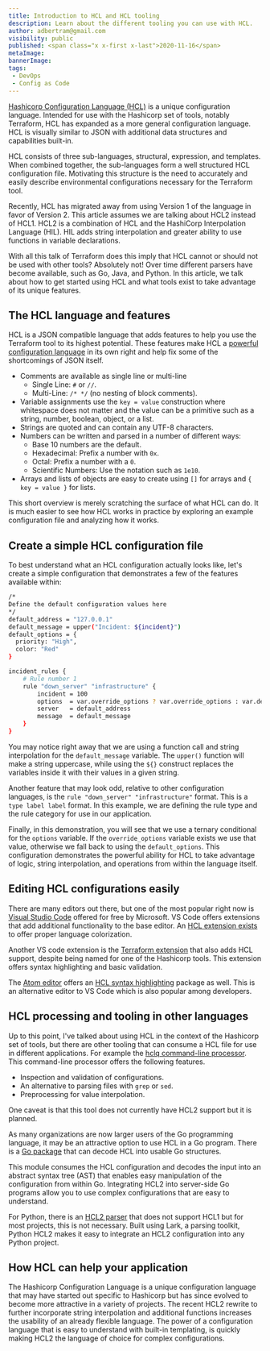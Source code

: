 ```yaml
---
title: Introduction to HCL and HCL tooling
description: Learn about the different tooling you can use with HCL.
author: adbertram@gmail.com
visibility: public
published: <span class="x x-first x-last">2020-11-16</span>
metaImage:
bannerImage:
tags:
 - DevOps
 - Config as Code
---
```


[Hashicorp Configuration Language (HCL)](https://www.terraform.io/docs/configuration/index.html) is a unique configuration language. Intended for use with the Hashicorp set of tools, notably Terraform, HCL has expanded as a more general configuration language. HCL is visually similar to JSON with additional data structures and capabilities built-in.

HCL consists of three sub-languages, structural, expression, and templates. When combined together, the sub-languages form a well structured HCL configuration file. Motivating this structure is the need to accurately and easily describe environmental configurations necessary for the Terraform tool.

Recently, HCL has migrated away from using Version 1 of the language in favor of Version 2. This article assumes we are talking about HCL2 instead of HCL1. HCL2 is a combination of HCL and the HashiCorp Interpolation Language (HIL). HIL adds string interpolation and greater ability to use functions in variable declarations.

With all this talk of Terraform does this imply that HCL cannot or should not be used with other tools? Absolutely not! Over time different parsers have become available, such as Go, Java, and Python. In this article, we talk about how to get started using HCL and what tools exist to take advantage of its unique features.

## The HCL language and features

HCL is a JSON compatible language that adds features to help you use the Terraform tool to its highest potential. These features make HCL a [powerful configuration language](https://github.com/hashicorp/hcl/blob/hcl2/hclsyntax/spec.md) in its own right and help fix some of the shortcomings of JSON itself.

- Comments are available as single line or multi-line
    - Single Line: `#` or `//`.
    - Multi-Line: `/* */` (no nesting of block comments).
- Variable assignments use the `key = value` construction where whitespace does not matter and the value can be a primitive such as a string, number, boolean, object, or a list.
- Strings are quoted and can contain any UTF-8 characters.
- Numbers can be written and parsed in a number of different ways:
    - Base 10 numbers are the default.
    - Hexadecimal: Prefix a number with `0x`.
    - Octal: Prefix a number with a `0`.
    - Scientific Numbers: Use the notation such as `1e10`.
- Arrays and lists of objects are easy to create using `[]` for arrays and `{ key = value }` for lists.

This short overview is merely scratching the surface of what HCL can do. It is much easier to see how HCL works in practice by exploring an example configuration file and analyzing how it works.

## Create a simple HCL configuration file

To best understand what an HCL configuration actually looks like, let's create a simple configuration that demonstrates a few of the features available within:

```bash
/*
Define the default configuration values here
*/
default_address = "127.0.0.1"
default_message = upper("Incident: ${incident}")
default_options = {
  priority: "High",
  color: "Red"
}

incident_rules {
	# Rule number 1
	rule "down_server" "infrastructure" {
		incident = 100
		options  = var.override_options ? var.override_options : var.default_options
		server   = default_address
		message  = default_message
	}
}
```

You may notice right away that we are using a function call and string interpolation for the `default_message` variable. The `upper()` function will make a string uppercase, while using the `${}` construct replaces the variables inside it with their values in a given string.

Another feature that may look odd, relative to other configuration languages, is the `rule "down_server" "infrastructure"` format. This is a `type label label` format. In this example, we are defining the rule type and the rule category for use in our application.

Finally, in this demonstration, you will see that we use a ternary conditional for the `options` variable. If the `override_options` variable exists we use that value, otherwise we fall back to using the `default_options`. This configuration demonstrates the powerful ability for HCL to take advantage of logic, string interpolation, and operations from within the language itself.

## Editing HCL configurations easily

There are many editors out there, but one of the most popular right now is [Visual Studio Code](https://code.visualstudio.com/) offered for free by Microsoft. VS Code offers extensions that add additional functionality to the base editor. An [HCL extension exists](https://marketplace.visualstudio.com/items?itemName=wholroyd.HCL) to offer proper language colorization.

Another VS code extension is the [Terraform extension](https://marketplace.visualstudio.com/items?itemName=4ops.terraform) that also adds HCL support, despite being named for one of the Hashicorp tools. This extension offers syntax highlighting and basic validation.

The [Atom editor](https://atom.io/) offers an [HCL syntax highlighting](https://atom.io/packages/language-hcl) package as well. This is an alternative editor to VS Code which is also popular among developers.

## HCL processing and tooling in other languages

Up to this point, I've talked about using HCL in the context of the Hashicorp set of tools, but there are other tooling that can consume a HCL file for use in different applications. For example the [hclq command-line processor](https://hclq.sh/). This command-line processor offers the following features.

- Inspection and validation of configurations.
- An alternative to parsing files with `grep` or `sed`.
- Preprocessing for value interpolation.

One caveat is that this tool does not currently have HCL2 support but it is planned.

As many organizations are now larger users of the Go programming language, it may be an attractive option to use HCL in a Go program. There is a [Go package](https://godoc.org/github.com/hashicorp/hcl) that can decode HCL into usable Go structures.

This module consumes the HCL configuration and decodes the input into an abstract syntax tree (AST) that enables easy manipulation of the configuration from within Go. Integrating HCL2 into server-side Go programs allow you to use complex configurations that are easy to understand.

For Python, there is an [HCL2 parser](https://pypi.org/project/python-hcl2/) that does not support HCL1 but for most projects, this is not necessary. Built using Lark, a parsing toolkit, Python HCL2 makes it easy to integrate an HCL2 configuration into any Python project.

## How HCL can help your application

The Hashicorp Configuration Language is a unique configuration language that may have started out specific to Hashicorp but has since evolved to become more attractive in a variety of projects. The recent HCL2 rewrite to further incorporate string interpolation and additional functions increases the usability of an already flexible language. The power of a configuration language that is easy to understand with built-in templating, is quickly making HCL2 the language of choice for complex configurations.
